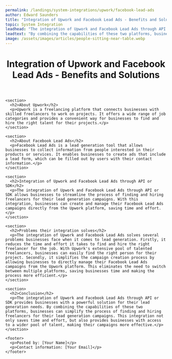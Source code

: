 ```yaml
---
permalink: /landings/system-integrations/upwork/facebook-lead-ads
author: Edward Saunders
title: "Integration of Upwork and Facebook Lead Ads - Benefits and Solutions"
topic: System Integration
leadhead: "The integration of Upwork and Facebook Lead Ads through API or SDK provides businesses with a powerful solution for their lead generation needs"
leadtext: "By combining the capabilities of these two platforms, businesses can simplify the process of finding and hiring freelancers for their lead generation campaigns. This integration not only saves time and effort, but also provides businesses with access to a wider pool of talent, making their campaigns more effective."
image: /assets/images/articles/people-sitting-near-table.webp
---
```

<div class="arttext">    <header>
      <h1>Integration of Upwork and Facebook Lead Ads - Benefits and Solutions</h1>
    </header>
    
    <section>
      <h2>About Upwork</h2>
      <p>Upwork is a freelancing platform that connects businesses with skilled freelancers to work on projects. It offers a wide range of job categories and provides a convenient way for businesses to find and hire the right talent for their projects.</p>
    </section>
    
    <section>
      <h2>About Facebook Lead Ads</h2>
      <p>Facebook Lead Ads is a lead generation tool that allows businesses to collect information from people interested in their products or services. It enables businesses to create ads that include a lead form, which can be filled out by users with their contact information.</p>
    </section>
    
    <section>
      <h2>Integration of Upwork and Facebook Lead Ads through API or SDK</h2>
      <p>The integration of Upwork and Facebook Lead Ads through API or SDK allows businesses to streamline the process of finding and hiring freelancers for their lead generation campaigns. With this integration, businesses can create and manage their Facebook Lead Ads campaigns directly from the Upwork platform, saving time and effort.</p>
    </section>
    
    <section>
      <h2>Problems their integration solves</h2>
      <p>The integration of Upwork and Facebook Lead Ads solves several problems businesses face when it comes to lead generation. Firstly, it reduces the time and effort it takes to find and hire the right freelancer for the job. With Upwork's extensive pool of talented freelancers, businesses can easily find the right person for their project. Secondly, it simplifies the campaign creation process by allowing businesses to directly manage their Facebook Lead Ads campaigns from the Upwork platform. This eliminates the need to switch between multiple platforms, saving businesses time and making the process more efficient.</p>
    </section>
    
    <section>
      <h2>Conclusion</h2>
      <p>The integration of Upwork and Facebook Lead Ads through API or SDK provides businesses with a powerful solution for their lead generation needs. By combining the capabilities of these two platforms, businesses can simplify the process of finding and hiring freelancers for their lead generation campaigns. This integration not only saves time and effort, but also provides businesses with access to a wider pool of talent, making their campaigns more effective.</p>
    </section>
    
    <footer>
      <p>Posted by: [Your Name]</p>
      <p>Contact information: [Your Email]</p>
    </footer>
</div>